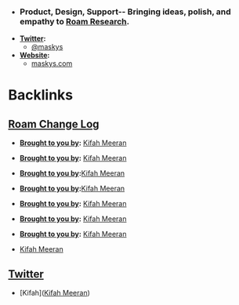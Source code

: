 - ### Product, Design, Support-- Bringing ideas, polish, and empathy to [Roam Research](<Roam Research.md>).
- **[Twitter](<Twitter.md>):** 
    - [@maskys](https://twitter.com/maskys_)
- **[Website](<Website.md>):**
    - [maskys.com](https://maskys.com)

# Backlinks
## [Roam Change Log](<Roam Change Log.md>)
- **[Brought to you by](<Brought to you by.md>):** [Kifah Meeran](<Kifah Meeran.md>)

- **[Brought to you by](<Brought to you by.md>):** [Kifah Meeran](<Kifah Meeran.md>)

- **[Brought to you by](<Brought to you by.md>):**[Kifah Meeran](<Kifah Meeran.md>)

- **[Brought to you by](<Brought to you by.md>):**[Kifah Meeran](<Kifah Meeran.md>)

- **[Brought to you by](<Brought to you by.md>):** [Kifah Meeran](<Kifah Meeran.md>)

- **[Brought to you by](<Brought to you by.md>):** [Kifah Meeran](<Kifah Meeran.md>)

- **[Brought to you by](<Brought to you by.md>):** [Kifah Meeran](<Kifah Meeran.md>)

- [Kifah Meeran](<Kifah Meeran.md>)

## [Twitter](<Twitter.md>)
- [Kifah]([Kifah Meeran](<Kifah Meeran.md>))

